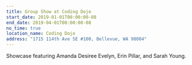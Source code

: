```yaml
---
title: Group Show at Coding Dojo
start_date: 2019-01-01T00:00:00-08
end_date: 2019-04-01T00:00:00-08
no_time: true
location_name: Coding Dojo
address: "1715 114th Ave SE #100, Bellevue, WA 98004"
---
```

Showcase featuring Amanda Desiree Evelyn, Erin Pillar, and Sarah Young.